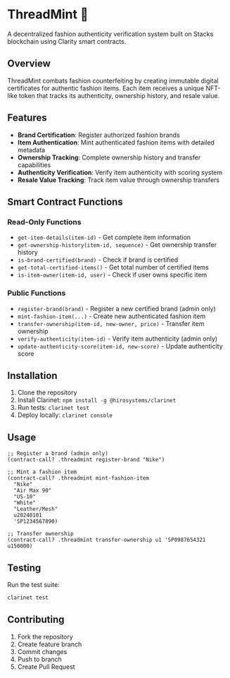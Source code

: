 # ThreadMint 🧵

A decentralized fashion authenticity verification system built on Stacks blockchain using Clarity smart contracts.

## Overview

ThreadMint combats fashion counterfeiting by creating immutable digital certificates for authentic fashion items. Each item receives a unique NFT-like token that tracks its authenticity, ownership history, and resale value.

## Features

- **Brand Certification**: Register authorized fashion brands
- **Item Authentication**: Mint authenticated fashion items with detailed metadata
- **Ownership Tracking**: Complete ownership history and transfer capabilities
- **Authenticity Verification**: Verify item authenticity with scoring system
- **Resale Value Tracking**: Track item value through ownership transfers

## Smart Contract Functions

### Read-Only Functions
- `get-item-details(item-id)` - Get complete item information
- `get-ownership-history(item-id, sequence)` - Get ownership transfer history
- `is-brand-certified(brand)` - Check if brand is certified
- `get-total-certified-items()` - Get total number of certified items
- `is-item-owner(item-id, user)` - Check if user owns specific item

### Public Functions
- `register-brand(brand)` - Register a new certified brand (admin only)
- `mint-fashion-item(...)` - Create new authenticated fashion item
- `transfer-ownership(item-id, new-owner, price)` - Transfer item ownership
- `verify-authenticity(item-id)` - Verify item authenticity (admin only)
- `update-authenticity-score(item-id, new-score)` - Update authenticity score

## Installation

1. Clone the repository
2. Install Clarinet: `npm install -g @hirosystems/clarinet`
3. Run tests: `clarinet test`
4. Deploy locally: `clarinet console`

## Usage

```clarity
;; Register a brand (admin only)
(contract-call? .threadmint register-brand "Nike")

;; Mint a fashion item
(contract-call? .threadmint mint-fashion-item 
  "Nike" 
  "Air Max 90" 
  "US-10" 
  "White" 
  "Leather/Mesh" 
  u20240101 
  'SP1234567890)

;; Transfer ownership
(contract-call? .threadmint transfer-ownership u1 'SP0987654321 u150000)
```

## Testing

Run the test suite:
```bash
clarinet test
```

## Contributing

1. Fork the repository
2. Create feature branch
3. Commit changes
4. Push to branch
5. Create Pull Request